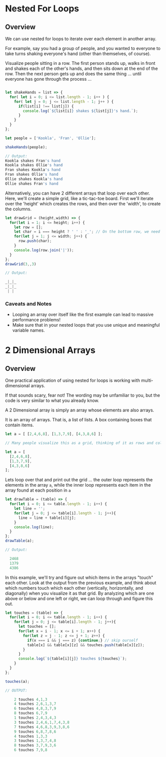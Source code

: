# Nested For Loops

## Overview
We can use nested for loops to iterate over each element in another array.

For example, say you had a group of people, and you wanted to everyone to take turns shaking everyone's hand (other than themselves, of course). 

Visualize people sitting in a row.  The first person stands up, walks in front and shakes each of the other's hands, and then sits down at the end of the row. Then the next person gets up and does the same thing ... until everyone has gone through the process ...

```js

let shakeHands = list => {
  for( let i = 0; i <= list.length - 1; i++ ) {
    for( let j = 0; j <= list.length - 1; j++ ) {
      if(list[i] !== list[j]) {
        console.log(`${list[i]} shakes ${list[j]}'s hand.`);
      }
    }
  }
};

let people = ['Kookla', 'Fran', 'Ollie'];

shakeHands(people);

// Output:
Kookla shakes Fran's hand
Kookla shakes Ollie's hand
Fran shakes Kookla's hand
Fran shakes Ollie's hand
Ollie shakes Kookla's hand
Ollie shakes Fran's hand

```

Alternatively, you can have 2 different arrays that loop over each other. Here, we'll create a simple grid, like a tic-tac-toe board.  First we'll iterate over the 'height' which creates the rows, and then over the 'width', to create the columns.  

```js
let drawGrid = (height,width) => {
  for(let i = 1; i <= height; i++) {
    let row = [];
    let char = i === height ? ' ' : '_'; // On the bottom row, we need to use spaces instead of "_"
    for(let j = 1; j <= width; j++) {
      row.push(char);
    }
    console.log(row.join('|'));
  }
};
drawGrid(3,,3)

// Output:

_|_|_
_|_|_
 | | 

```

### Caveats and Notes
- Looping an array over itself like the first example can lead to massive performance problems!
- Make sure that in your nested loops that you use unique and meaningful variable names.

# 2 Dimensional Arrays

## Overview

One practical application of using nested for loops is working with multi-dimensional arrays. 

If that sounds scary, fear not! The wording may be unfamiliar to you, but the code is very similar to what you already know. 

A 2 Dimensional array is simply an array whose elements are also arrays. 

It is an array of arrays. That is, a list of lists. A box containing boxes that contain items. 

```js
let a = [ [2,4,6,8], [1,3,7,9], [4,3,8,6] ];

// Many people visualize this as a grid, thinking of it as rows and columns...

let a = [
  [2,4,6,8],
  [1,3,7,9],
  [4,3,8,6]
];
```

Lets loop over that and print out the grid ... the outer loop represents the elements in the array `a`, while the inner loop represents each item in the array found at each position in `a`

```js
let drawTable = (table) => {
  for(let i = 0; i <= table.length - 1; i++) {
    let line = '';
    for(let j = 0; j <= table[i].length - 1; j++){
      line = line + table[i][j];
    }
    console.log(line);
  }
};
drawTable(a);

// Output: 

  2468
  1379
  4386
```

In this example, we'll try and figure out which items in the arrays "touch" each other.  Look at the output from the previous example, and think about which numbers touch which each other (vertically, horizontally, and diagonally) when you visualize it as that grid.  By analyzing which are one above or below and one left or right, we can loop through and figure this out.

```js
let touches = (table) => {
  for(let i = 0; i <= table.length - 1; i++) {
    for(let j = 0; j <= table[i].length - 1; j++){
      let touches = [];
      for(let x = i - 1; x <= i + 1; x++) {
        for(let z = j - 1; z <= j + 1; z++) {
          if(x === i && j === z) {continue;} // skip ourself
          table[x] && table[x][z] && touches.push(table[x][z]);
        }
      }
      console.log(`${table[i][j]} touches ${touches}`);
    }
  }
};

touches(a);

// OUTPUT:

    2 touches 4,1,3
    4 touches 2,6,1,3,7
    6 touches 4,8,3,7,9
    8 touches 6,7,9
    1 touches 2,4,3,4,3
    3 touches 2,4,6,1,7,4,3,8
    7 touches 4,6,8,3,9,3,8,6
    9 touches 6,8,7,8,6
    4 touches 1,3,3
    3 touches 1,3,7,4,8
    8 touches 3,7,9,3,6
    6 touches 7,9,8

```
